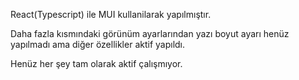 
React(Typescript) ile MUI kullanilarak yapılmıştır.

Daha fazla kısmındaki görünüm ayarlarından yazı boyut ayarı henüz yapılmadı ama diğer özellikler aktif yapıldı.

Henüz her şey tam olarak aktif çalışmıyor.
